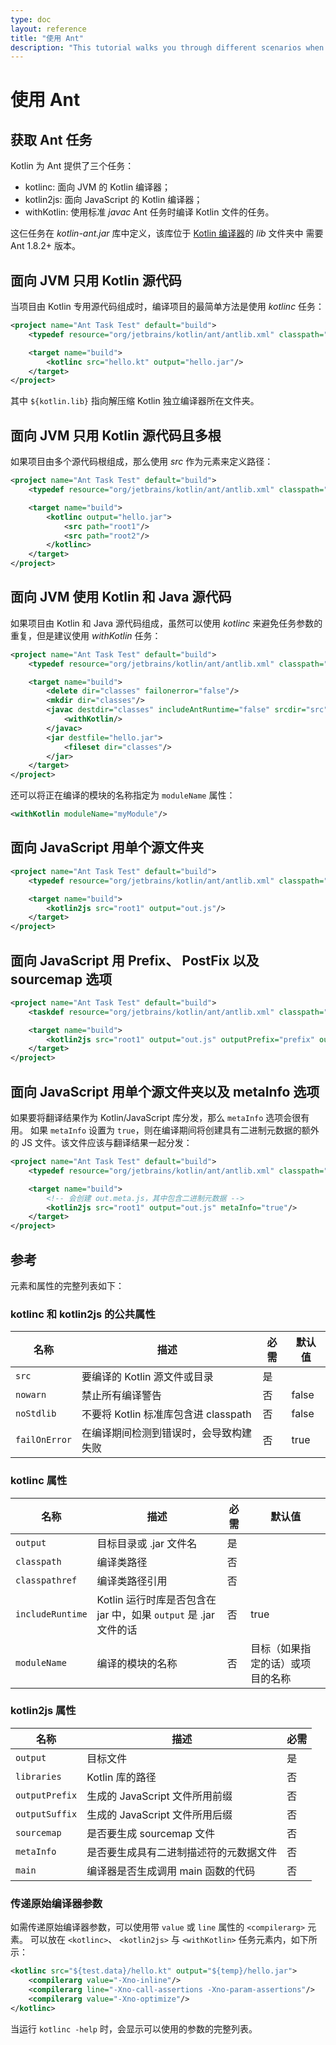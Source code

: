```yaml
---
type: doc
layout: reference
title: "使用 Ant"
description: "This tutorial walks you through different scenarios when using Ant for building applications that contain Kotlin code"
---
```


# 使用 Ant

## 获取 Ant 任务

Kotlin 为 Ant 提供了三个任务：

* kotlinc: 面向 JVM 的 Kotlin 编译器；
* kotlin2js: 面向 JavaScript 的 Kotlin 编译器；
* withKotlin: 使用标准 *javac* Ant 任务时编译 Kotlin 文件的任务。

这仨任务在 *kotlin-ant.jar* 库中定义，该库位于 [Kotlin 编译器]({{site.data.releases.latest.url}})的 *lib* 文件夹中
需要 Ant 1.8.2+ 版本。

## 面向 JVM 只用 Kotlin 源代码

当项目由 Kotlin 专用源代码组成时，编译项目的最简单方法是使用 *kotlinc* 任务：

<div class="sample" markdown="1" mode="xml" auto-indent="false" theme="idea">

```xml
<project name="Ant Task Test" default="build">
    <typedef resource="org/jetbrains/kotlin/ant/antlib.xml" classpath="${kotlin.lib}/kotlin-ant.jar"/>

    <target name="build">
        <kotlinc src="hello.kt" output="hello.jar"/>
    </target>
</project>
```

</div>

其中 `${kotlin.lib}` 指向解压缩 Kotlin 独立编译器所在文件夹。

## 面向 JVM 只用 Kotlin 源代码且多根

如果项目由多个源代码根组成，那么使用 *src* 作为元素来定义路径：

<div class="sample" markdown="1" mode="xml" auto-indent="false" theme="idea" data-highlight-only>

```xml
<project name="Ant Task Test" default="build">
    <typedef resource="org/jetbrains/kotlin/ant/antlib.xml" classpath="${kotlin.lib}/kotlin-ant.jar"/>

    <target name="build">
        <kotlinc output="hello.jar">
            <src path="root1"/>
            <src path="root2"/>
        </kotlinc>
    </target>
</project>
```

</div>

## 面向 JVM 使用 Kotlin 和 Java 源代码

如果项目由 Kotlin 和 Java 源代码组成，虽然可以使用 *kotlinc* 来避免任务参数的重复，但是<!--
-->建议使用 *withKotlin* 任务：

<div class="sample" markdown="1" mode="xml" auto-indent="false" theme="idea" data-highlight-only>

```xml
<project name="Ant Task Test" default="build">
    <typedef resource="org/jetbrains/kotlin/ant/antlib.xml" classpath="${kotlin.lib}/kotlin-ant.jar"/>

    <target name="build">
        <delete dir="classes" failonerror="false"/>
        <mkdir dir="classes"/>
        <javac destdir="classes" includeAntRuntime="false" srcdir="src">
            <withKotlin/>
        </javac>
        <jar destfile="hello.jar">
            <fileset dir="classes"/>
        </jar>
    </target>
</project>
```

</div>

还可以将正在编译的模块的名称指定为 `moduleName` 属性：

<div class="sample" markdown="1" mode="xml" auto-indent="false" theme="idea" data-highlight-only>

```xml
<withKotlin moduleName="myModule"/>
```

</div>


## 面向 JavaScript 用单个源文件夹

<div class="sample" markdown="1" mode="xml" auto-indent="false" theme="idea" data-highlight-only>

```xml
<project name="Ant Task Test" default="build">
    <typedef resource="org/jetbrains/kotlin/ant/antlib.xml" classpath="${kotlin.lib}/kotlin-ant.jar"/>

    <target name="build">
        <kotlin2js src="root1" output="out.js"/>
    </target>
</project>
```

</div>

## 面向 JavaScript 用 Prefix、 PostFix 以及 sourcemap 选项

<div class="sample" markdown="1" mode="xml" auto-indent="false" theme="idea" data-highlight-only>

```xml
<project name="Ant Task Test" default="build">
    <taskdef resource="org/jetbrains/kotlin/ant/antlib.xml" classpath="${kotlin.lib}/kotlin-ant.jar"/>

    <target name="build">
        <kotlin2js src="root1" output="out.js" outputPrefix="prefix" outputPostfix="postfix" sourcemap="true"/>
    </target>
</project>
```

</div>

## 面向 JavaScript 用单个源文件夹以及 metaInfo 选项

如果要将翻译结果作为 Kotlin/JavaScript 库分发，那么 `metaInfo` 选项会很有用。
如果 `metaInfo` 设置为 `true`，则在编译期间将创建具有<!--
-->二进制元数据的额外的 JS 文件。该文件应该与翻译<!--
-->结果一起分发：

<div class="sample" markdown="1" mode="xml" auto-indent="false" theme="idea" data-highlight-only>

```xml
<project name="Ant Task Test" default="build">
    <typedef resource="org/jetbrains/kotlin/ant/antlib.xml" classpath="${kotlin.lib}/kotlin-ant.jar"/>

    <target name="build">
        <!-- 会创建 out.meta.js，其中包含二进制元数据 -->
        <kotlin2js src="root1" output="out.js" metaInfo="true"/>
    </target>
</project>
```

</div>

## 参考

元素和属性的完整列表如下：

### kotlinc 和 kotlin2js 的公共属性

| 名称 | 描述        | 必需     | 默认值        |
|------|-------------|----------|---------------|
| `src`  | 要编译的 Kotlin 源文件或目录 | 是 |  |
| `nowarn` | 禁止所有编译警告 | 否 | false |
| `noStdlib` | 不要将 Kotlin 标准库包含进 classpath | 否 | false |
| `failOnError` | 在编译期间检测到错误时，会导致构建失败 | 否 | true |

### kotlinc 属性

| 名称 | 描述        | 必需     | 默认值        |
|------|-------------|----------|---------------|
| `output`  | 目标目录或 .jar 文件名 | 是 |  |
| `classpath`  | 编译类路径 | 否 |  |
| `classpathref`  | 编译类路径引用 | 否 |  |
| `includeRuntime`  | Kotlin 运行时库是否包含在 jar 中，如果 `output` 是 .jar 文件的话 | 否 | true  |
| `moduleName` | 编译的模块的名称 | 否 | 目标（如果指定的话）或项目的名称 |


### kotlin2js 属性

| 名称 | 描述        | 必需     |
|------|-------------|----------|
| `output`  | 目标文件 | 是 |
| `libraries`  | Kotlin 库的路径 | 否 |
| `outputPrefix`  | 生成的 JavaScript 文件所用前缀 | 否 |
| `outputSuffix` | 生成的 JavaScript 文件所用后缀 | 否 |
| `sourcemap`  | 是否要生成 sourcemap 文件 | 否 |
| `metaInfo`  | 是否要生成具有二进制描述符的元数据文件 | 否 |
| `main`  | 编译器是否生成调用 main 函数的代码 | 否 |

### 传递原始编译器参数

如需传递原始编译器参数，可以使用带 `value` 或 `line` 属性的 `<compilerarg>` 元素。
可以放在 `<kotlinc>`、 `<kotlin2js>` 与 `<withKotlin>` 任务元素内，如下所示：

<div class="sample" markdown="1" mode="xml" auto-indent="false" theme="idea" data-highlight-only>

```xml
<kotlinc src="${test.data}/hello.kt" output="${temp}/hello.jar">
    <compilerarg value="-Xno-inline"/>
    <compilerarg line="-Xno-call-assertions -Xno-param-assertions"/>
    <compilerarg value="-Xno-optimize"/>
</kotlinc>
```

</div>

当运行 `kotlinc -help` 时，会显示可以使用的参数的完整列表。
